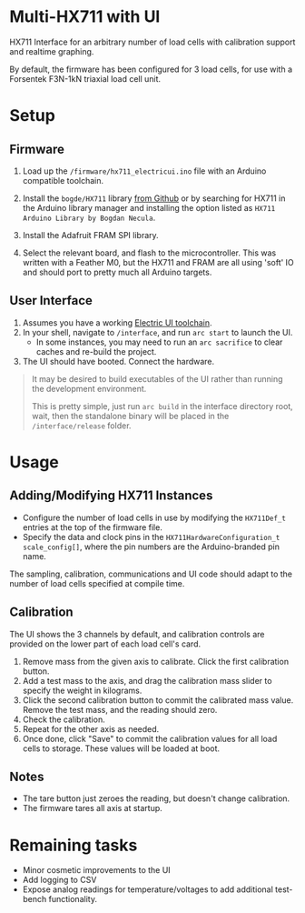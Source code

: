 # Multi-HX711 with UI

HX711 Interface for an arbitrary number of load cells with calibration support and realtime graphing.

By default, the firmware has been configured for 3 load cells, for use with a Forsentek F3N-1kN triaxial load cell unit.

# Setup

## Firmware

1. Load up the `/firmware/hx711_electricui.ino` file with an Arduino compatible toolchain.

2. Install the `bogde/HX711` library [from Github](https://github.com/bogde/HX711) or by searching for HX711 in the Arduino library manager and installing the option listed as `HX711 Arduino Library by Bogdan Necula`.
3. Install the Adafruit FRAM SPI library.
4. Select the relevant board, and flash to the microcontroller. This was written with a Feather M0, but the HX711 and FRAM are all using 'soft' IO and should port to pretty much all Arduino targets.

## User Interface

1. Assumes you have a working [Electric UI toolchain](https://electricui.com/install).
2. In your shell, navigate to `/interface`, and run `arc start` to launch the UI.
   - In some instances, you may need to run an `arc sacrifice` to clear caches and re-build the project.
3. The UI should have booted. Connect the hardware.

> It may be desired to build executables of the UI rather than running the development environment. 
>
> This is pretty simple, just run `arc build` in the interface directory root, wait, then the standalone binary will be placed in the `/interface/release` folder.

# Usage

## Adding/Modifying HX711 Instances

- Configure the number of load cells in use by modifying the `HX711Def_t` entries at the top of the firmware file. 
- Specify the data and clock pins in the `HX711HardwareConfiguration_t scale_config[]`, where the pin numbers are the Arduino-branded pin name.

The sampling, calibration, communications and UI code should adapt to the number of load cells specified at compile time.

## Calibration

The UI shows the 3 channels by default, and calibration controls are provided on the lower part of each load cell's card.

1. Remove mass from the given axis to calibrate. Click the first calibration button.
2. Add a test mass to the axis, and drag the calibration mass slider to specify the weight in kilograms.
3. Click the second calibration button to commit the calibrated mass value. Remove the test mass, and the reading should zero.
4. Check the calibration.
5. Repeat for the other axis as needed.
6. Once done, click "Save" to commit the calibration values for all load cells to storage. These values will be loaded at boot.

## Notes

- The tare button just zeroes the reading, but doesn't change calibration.
- The firmware tares all axis at startup.

# Remaining tasks

- Minor cosmetic improvements to the UI
- Add logging to CSV
- Expose analog readings for temperature/voltages to add additional test-bench functionality.
